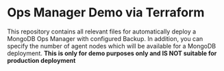 # Ops Manager Demo via Terraform

This repository contains all relevant files for automatically deploy a MongoDB Ops Manager with configured Backup.
In addition, you can specify the number of agent nodes which will be available for a MongoDB deployment.
**This is only for demo purposes only and IS NOT suitable for production deployment**
